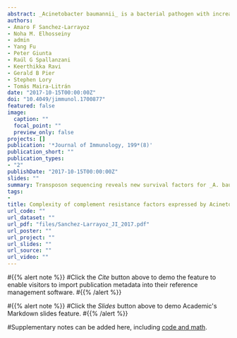 ```yaml
---
abstract: _Acinetobacter baumannii_ is a bacterial pathogen with increasing impact in healthcare settings, due in part to this organism’s resistance to many antimicrobial agents, with pneumonia and bacteremia as the most common manifestations of disease. A significant proportion of clinically relevant _A. baumannii_ strains are resistant to killing by normal human serum (NHS), an observation supported in this study by showing that 12 out of 15 genetically diverse strains of _A. baumannii_ are resistant to NHS killing. To expand our understanding of the genetic basis of _A. baumannii_ serum resistance, a transposon (Tn) sequencing (Tn-seq) approach was used to identify genes contributing to this trait. An ordered Tn library in strain AB5075 with insertions in every nonessential gene was subjected to selection in NHS. We identified 50 genes essential for the survival of _A. baumannii_ in NHS, including already known serum resistance factors, and many novel genes not previously associated with serum resistance. This latter group included the maintenance of lipid asymmetry genetic pathway as a key determinant in protecting _A. baumannii_ from the bactericidal activity of NHS via the alternative complement pathway. Follow-up studies validated the role of eight additional genes identified by Tn-seq in _A. baumannii_ resistance to killing by NHS but not by normal mouse serum, highlighting the human species specificity of _A. baumannii_ serum resistance. The identification of a large number of genes essential for serum resistance in _A. baumannii_ indicates the degree of complexity needed for this phenotype, which might reflect a general pattern that pathogens rely on to cause serious infections.
authors:
- Amaro F Sanchez-Larrayoz
- Noha M. Elhosseiny
- admin
- Yang Fu
- Peter Giunta
- Raúl G Spallanzani
- Keerthikka Ravi
- Gerald B Pier
- Stephen Lory
- Tomás Maira-Litrán
date: "2017-10-15T00:00:00Z"
doi: "10.4049/jimmunol.1700877"
featured: false
image:
  caption: ""
  focal_point: ""
  preview_only: false
projects: []
publication: '*Journal of Immunology, 199*(8)'
publication_short: ""
publication_types:
- "2"
publishDate: "2017-10-15T00:00:00Z"
slides: ""
summary: Transposon sequencing reveals new survival factors for _A. baumannii_ in human serum.
tags:
- 
title: Complexity of complement resistance factors expressed by Acinetobacter baumannii needed for survival in human serum
url_code: ""
url_dataset: ""
url_pdf: "files/Sanchez-Larrayoz_JI_2017.pdf"
url_poster: ""
url_project: ""
url_slides: ""
url_source: ""
url_video: ""
---
```


#{{% alert note %}}
#Click the *Cite* button above to demo the feature to enable visitors to import publication metadata into their reference management software.
#{{% /alert %}}

#{{% alert note %}}
#Click the *Slides* button above to demo Academic's Markdown slides feature.
#{{% /alert %}}

#Supplementary notes can be added here, including [code and math](https://sourcethemes.com/academic/docs/writing-markdown-latex/).
